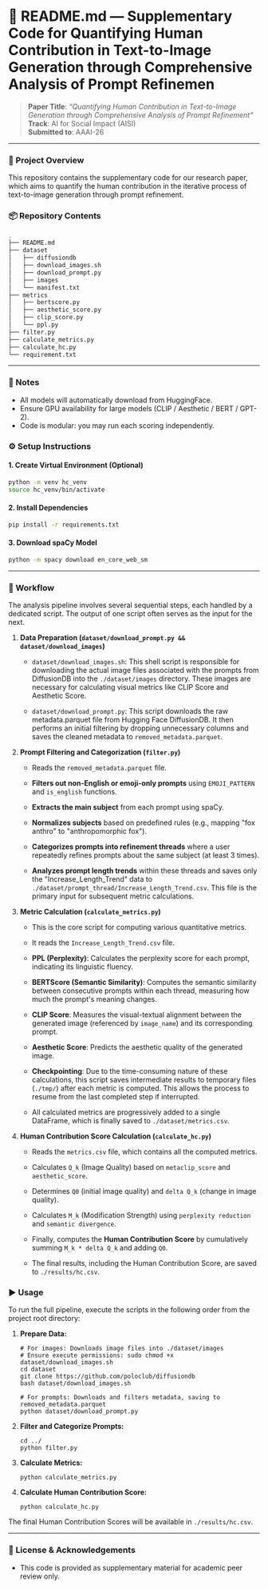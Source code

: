 # 📄 README.md — Supplementary Code for Quantifying Human Contribution in Text-to-Image Generation through Comprehensive Analysis of Prompt Refinemen

> **Paper Title**: *“Quantifying Human Contribution in Text-to-Image Generation through Comprehensive Analysis of Prompt Refinement”*  
> **Track**: AI for Social Impact (AISI)  
> **Submitted to**: AAAI-26  

---

### 🌟 Project Overview
This repository contains the supplementary code for our research paper, which aims to quantify the human contribution in the iterative process of text-to-image generation through prompt refinement. 

### 📦 Repository Contents

```bash
.
├── README.md
├── dataset
│   ├── diffusiondb
│   ├── download_images.sh
│   ├── download_prompt.py
│   ├── images
│   └── manifest.txt
├── metrics
│   ├── bertscore.py
│   ├── aesthetic_score.py
│   ├── clip_score.py
│   └── ppl.py
├── filter.py
├── calculate_metrics.py
├── calculate_hc.py
└── requirement.txt
```

---
### 📌 Notes

- All models will automatically download from HuggingFace.
- Ensure GPU availability for large models (CLIP / Aesthetic / BERT / GPT-2).
- Code is modular: you may run each scoring independently.

### ⚙️ Setup Instructions

#### 1. Create Virtual Environment (Optional)

```bash
python -m venv hc_venv
source hc_venv/bin/activate  
```

#### 2. Install Dependencies

```bash
pip install -r requirements.txt
```
#### 3. Download spaCy Model

```bash
python -m spacy download en_core_web_sm
```

---

### 🚀 Workflow

The analysis pipeline involves several sequential steps, each handled by a dedicated script. The output of one script often serves as the input for the next.

1.  **Data Preparation (`dataset/download_prompt.py && dataset/download_images`)**

    * `dataset/download_images.sh`: This shell script is responsible for downloading the actual image files associated with the prompts from DiffusionDB into the `./dataset/images` directory. These images are necessary for calculating visual metrics like CLIP Score and Aesthetic Score.

    * `dataset/download_prompt.py`: This script downloads the raw metadata.parquet file from Hugging Face DiffusionDB. It then performs an initial filtering by dropping unnecessary columns and saves the cleaned metadata to `removed_metadata.parquet`.

2.  **Prompt Filtering and Categorization (`filter.py`)**

    * Reads the `removed_metadata.parquet` file.

    * **Filters out non-English or emoji-only prompts** using `EMOJI_PATTERN` and `is_english` functions.

    * **Extracts the main subject** from each prompt using spaCy.

    * **Normalizes subjects** based on predefined rules (e.g., mapping "fox anthro" to "anthropomorphic fox").

    * **Categorizes prompts into refinement threads** where a user repeatedly refines prompts about the same subject (at least 3 times).

    * **Analyzes prompt length trends** within these threads and saves only the "Increase_Length_Trend" data to `./dataset/prompt_thread/Increase_Length_Trend.csv`. This file is the primary input for subsequent metric calculations.

3.  **Metric Calculation (`calculate_metrics.py`)**

    * This is the core script for computing various quantitative metrics.

    * It reads the `Increase_Length_Trend.csv` file.

    * **PPL (Perplexity)**: Calculates the perplexity score for each prompt, indicating its linguistic fluency.

    * **BERTScore (Semantic Similarity)**: Computes the semantic similarity between consecutive prompts within each thread, measuring how much the prompt's meaning changes.

    * **CLIP Score**: Measures the visual-textual alignment between the generated image (referenced by `image_name`) and its corresponding prompt.

    * **Aesthetic Score**: Predicts the aesthetic quality of the generated image.

    * **Checkpointing**: Due to the time-consuming nature of these calculations, this script saves intermediate results to temporary files (`./tmp/`) after each metric is computed. This allows the process to resume from the last completed step if interrupted.

    * All calculated metrics are progressively added to a single DataFrame, which is finally saved to `./dataset/metrics.csv`.

4.  **Human Contribution Score Calculation (`calculate_hc.py`)**

    * Reads the `metrics.csv` file, which contains all the computed metrics.

    * Calculates `Q_k` (Image Quality) based on `metaclip_score` and `aesthetic_score`.

    * Determines `Q0` (initial image quality) and `delta Q_k` (change in image quality).

    * Calculates `M_k` (Modification Strength) using `perplexity reduction` and `semantic divergence`.

    * Finally, computes the **Human Contribution Score** by cumulatively summing `M_k * delta Q_k` and adding `Q0`.

    * The final results, including the Human Contribution Score, are saved to `./results/hc.csv`.


### ▶️ Usage

To run the full pipeline, execute the scripts in the following order from the project root directory:

1.  **Prepare Data:**

    ```
    # For images: Downloads image files into ./dataset/images
    # Ensure execute permissions: sudo chmod +x dataset/download_images.sh
    cd dataset
    git clone https://github.com/poloclub/diffusiondb
    bash dataset/download_images.sh

    # For prompts: Downloads and filters metadata, saving to removed_metadata.parquet
    python dataset/download_prompt.py
    ```

2.  **Filter and Categorize Prompts:**

    ```
    cd ../
    python filter.py
    ```

3.  **Calculate Metrics:**

    ```
    python calculate_metrics.py
    ```

4.  **Calculate Human Contribution Score:**

    ```
    python calculate_hc.py
    ```

The final Human Contribution Scores will be available in `./results/hc.csv`.

---

### 📄 License & Acknowledgements

- This code is provided as supplementary material for academic peer review only.
